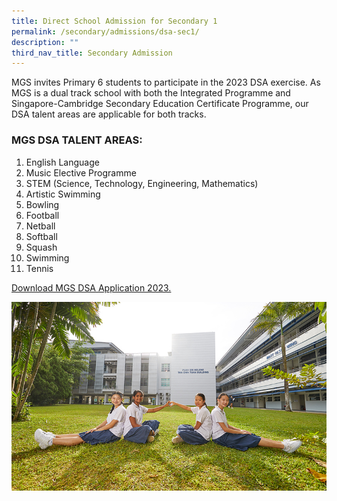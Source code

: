 ```yaml
---
title: Direct School Admission for Secondary 1
permalink: /secondary/admissions/dsa-sec1/
description: ""
third_nav_title: Secondary Admission
---
```

MGS invites Primary 6 students to participate in the 2023 DSA exercise. As MGS is a dual track school with both the Integrated Programme and Singapore-Cambridge Secondary Education Certificate Programme, our DSA talent areas are applicable for both tracks. 


### MGS DSA TALENT AREAS:

1.  English Language
2.  Music Elective Programme
3.  STEM (Science, Technology, Engineering, Mathematics)
4.  Artistic Swimming
5.  Bowling
6.  Football 
7.  Netball
8.  Softball
9.  Squash
10. Swimming
11. Tennis

[Download MGS DSA Application 2023.](/files/Secondary/mgs%20dsa%20application%202023.pdf)

![](/images/Highlights/pic-dsa.jpg)